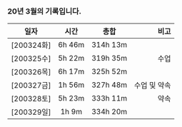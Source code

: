 ### 20년 3월의 기록입니다. 
일자 | 시간 | 총합 | 비고
---|:---:|:---:|---:|
[200324화] | 6h 46m | 314h 13m | |
[200325수] | 5h 22m | 319h 35m | 수업 |
[200326목] | 6h 17m | 325h 52m | |
[200327금] | 1h 56m | 327h 48m | 수업 및 약속 |
[200328토] | 5h 23m | 333h 11m | 약속 |
[200329일] | 1h 9m | 334h 20m | |
